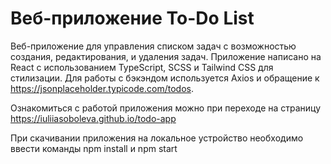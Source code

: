 # Веб-приложение To-Do List
 Веб-приложение для управления списком задач с возможностью создания, редактирования, и удаления задач. Приложение написано на React с использованием TypeScript, SCSS и Tailwind CSS для стилизации. Для работы с бэкэндом используется Axios и обращение к https://jsonplaceholder.typicode.com/todos.

 Ознакомиться с работой приложения можно при переходе на страницу https://iuliiasoboleva.github.io/todo-app

 При скачивании приложения на локальное устройство необходимо ввести команды npm install и npm start
